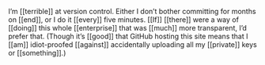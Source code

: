 I’m [[terrible]] at version control. Either I don’t bother committing for months on [[end]], or I do it [[every]] five minutes. [[If]] [[there]] were a way of [[doing]] this whole [[enterprise]] that was [[much]] more transparent, I’d prefer that. (Though it’s [[good]] that GitHub hosting this site means that I [[am]] idiot-proofed [[against]] accidentally uploading all my [[private]] keys or [[something]].)